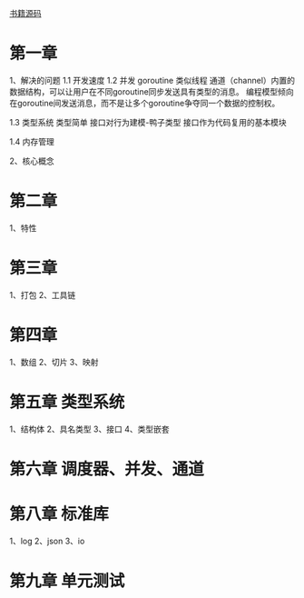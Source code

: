 [书籍源码](https://github.com/goinaction/code)

# 第一章 

1、解决的问题
1.1 开发速度
1.2 并发
goroutine 类似线程
通道（channel）内置的数据结构，可以让用户在不同goroutine同步发送具有类型的消息。
编程模型倾向在goroutine间发送消息，而不是让多个goroutine争夺同一个数据的控制权。

1.3 类型系统
类型简单
接口对行为建模-鸭子类型
接口作为代码复用的基本模块

1.4
内存管理

2、核心概念

# 第二章

1、特性

# 第三章

1、打包
2、工具链

# 第四章

1、数组
2、切片
3、映射

# 第五章 类型系统

1、结构体
2、具名类型
3、接口
4、类型嵌套

# 第六章 调度器、并发、通道

# 第八章 标准库

1、log
2、json
3、io

# 第九章 单元测试
